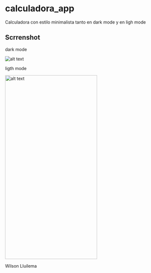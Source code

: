 # calculadora_app

Calculadora con estilo minimalista tanto en dark mode y en ligh mode 

## Scrrenshot

dark mode 

<img src="https://github.com/lODIN007l/calculator_app/tree/main/screenshot/screnC1.png" alt="alt text" >


ligth mode 


<img src="https://github.com/lODIN007l/calculator_app/tree/main/screenshot/screnC2.png" alt="alt text" style="width:300px;height:600px">





Wilson Lluilema 